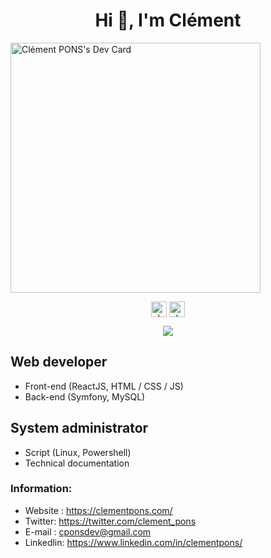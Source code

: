 <h1 align="center">Hi 👋, I'm Clément</h1>
<a href="https://app.daily.dev/clem31"><img src="https://api.daily.dev/devcards/171d09c42d3e4088bcced834beb22e75.png?r=3n2" width="400" alt="Clément PONS's Dev Card"/></a>
<p align="center"> 
<a href="https://linkedin.com/in/clementpons" target="blank"><img align="center" src="https://cdn.jsdelivr.net/npm/simple-icons@3.0.1/icons/linkedin.svg" alt="clementpons" height="25" width="25" /></a>
<a href="https://twitter.com/clement_pons" target="blank"><img align="center" src="https://cdn.jsdelivr.net/npm/simple-icons@3.0.1/icons/twitter.svg" alt="clementpons" height="25" width="25" /></a>
</p>
<p align="center">
  <img align="center" src="https://github-readme-stats.vercel.app/api?username=C-PONS-DEV&show_icons=true&include_all_commits=true&count_private=true&hide_title=true" />
</p>


## Web developer
* Front-end (ReactJS, HTML / CSS / JS)
* Back-end (Symfony, MySQL)

## System administrator
* Script (Linux, Powershell)
* Technical documentation

### Information:
* Website : https://clementpons.com/
* Twitter: https://twitter.com/clement_pons
* E-mail : cponsdev@gmail.com
* Linkedlin: https://www.linkedin.com/in/clementpons/

